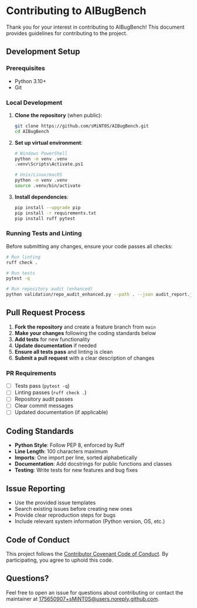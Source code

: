 # Contributing to AIBugBench

Thank you for your interest in contributing to AIBugBench! This document provides guidelines for contributing to the project.

## Development Setup

### Prerequisites

- Python 3.10+
- Git

### Local Development

1. **Clone the repository** (when public):

   ```bash
   git clone https://github.com/sMiNT0S/AIBugBench.git
   cd AIBugBench
   ```

2. **Set up virtual environment**:

   ```bash
   # Windows PowerShell
   python -m venv .venv
   .venv\Scripts\Activate.ps1
   
   # Unix/Linux/macOS
   python -m venv .venv
   source .venv/bin/activate
   ```

3. **Install dependencies**:

   ```bash
   pip install --upgrade pip
   pip install -r requirements.txt
   pip install ruff pytest
   ```

### Running Tests and Linting

Before submitting any changes, ensure your code passes all checks:

```bash
# Run linting
ruff check .

# Run tests
pytest -q

# Run repository audit (enhanced)
python validation/repo_audit_enhanced.py --path . --json audit_report.json
```

## Pull Request Process

1. **Fork the repository** and create a feature branch from `main`
2. **Make your changes** following the coding standards below
3. **Add tests** for new functionality
4. **Update documentation** if needed
5. **Ensure all tests pass** and linting is clean
6. **Submit a pull request** with a clear description of changes

### PR Requirements

- [ ] Tests pass (`pytest -q`)
- [ ] Linting passes (`ruff check .`)
- [ ] Repository audit passes
- [ ] Clear commit messages
- [ ] Updated documentation (if applicable)

## Coding Standards

- **Python Style**: Follow PEP 8, enforced by Ruff
- **Line Length**: 100 characters maximum
- **Imports**: One import per line, sorted alphabetically
- **Documentation**: Add docstrings for public functions and classes
- **Testing**: Write tests for new features and bug fixes

## Issue Reporting

- Use the provided issue templates
- Search existing issues before creating new ones
- Provide clear reproduction steps for bugs
- Include relevant system information (Python version, OS, etc.)

## Code of Conduct

This project follows the [Contributor Covenant Code of Conduct](CODE_OF_CONDUCT.md). By participating, you agree to uphold this code.

## Questions?

Feel free to open an issue for questions about contributing or contact the maintainer at <175650907+sMiNT0S@users.noreply.github.com>.
